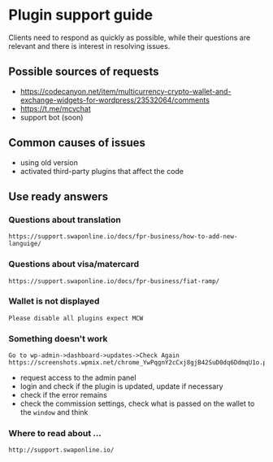 # Plugin support guide

Clients need to respond as quickly as possible, while their questions are relevant and there is interest in resolving issues.


## Possible sources of requests
- https://codecanyon.net/item/multicurrency-crypto-wallet-and-exchange-widgets-for-wordpress/23532064/comments
- https://t.me/mcvchat
- support bot (soon)


## Common causes of issues
- using old version
- activated third-party plugins that affect the code


## Use ready answers

### Questions about translation
```
https://support.swaponline.io/docs/fpr-business/how-to-add-new-languige/
```

### Questions about visa/matercard
```
https://support.swaponline.io/docs/fpr-business/fiat-ramp/
```

### Wallet is not displayed
```
Please disable all plugins expect MCW
```

### Something doesn't work
```
Go to wp-admin->dashboard->updates->Check Again
https://screenshots.wpmix.net/chrome_YwPqgnY2cCxj8gjB42SuD0dq6DdmqU1o.png
```

- request access to the admin panel
- login and check if the plugin is updated, update if necessary
- check if the error remains
- check the commission settings, check what is passed on the wallet to the `window` and think


### Where to read about ...
```
http://support.swaponline.io/
```

